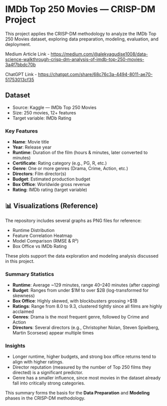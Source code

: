 
# IMDb Top 250 Movies — CRISP-DM Project

This project applies the CRISP-DM methodology to analyze the IMDb Top 250 Movies dataset, exploring data preparation, modeling, evaluation, and deployment.

Medium Article Link - https://medium.com/@alekyagudise1008/data-science-walkthrough-crisp-dm-analysis-of-imdb-top-250-movies-3a4f7bbdc70b

ChatGPT Link - https://chatgpt.com/share/68c76c3a-4494-8011-ae70-51753013cf35

## Dataset
- Source: Kaggle — IMDb Top 250 Movies
- Size: 250 movies, 12+ features
- Target variable: IMDb Rating

###  Key Features
- **Name**: Movie title  
- **Year**: Release year  
- **Runtime**: Duration of the film (hours & minutes, later converted to minutes)  
- **Certificate**: Rating category (e.g., PG, R, etc.)  
- **Genre**: One or more genres (Drama, Crime, Action, etc.)  
- **Directors**: Film director(s)  
- **Budget**: Estimated production budget  
- **Box Office**: Worldwide gross revenue  
- **Rating**: IMDb rating (target variable)

## 📊 Visualizations (Reference)

The repository includes several graphs as PNG files for reference:

- Runtime Distribution
- Feature Correlation Heatmap
- Model Comparison (RMSE & R²)
- Box Office vs IMDb Rating

These plots support the data exploration and modeling analysis discussed in this project.


###  Summary Statistics
- **Runtime**: Average ~129 minutes, range 40–240 minutes (after capping)  
- **Budget**: Ranges from under $1M to over $2B (log-transformed for skewness)  
- **Box Office**: Highly skewed, with blockbusters grossing >$1B  
- **Ratings**: Range from 8.0 to 9.3, clustered tightly since all films are highly acclaimed  
- **Genres**: Drama is the most frequent genre, followed by Crime and Action  
- **Directors**: Several directors (e.g., Christopher Nolan, Steven Spielberg, Martin Scorsese) appear multiple times  

###  Insights
- Longer runtime, higher budgets, and strong box office returns tend to align with higher ratings.  
- Director reputation (measured by the number of Top 250 films they directed) is a significant predictor.  
- Genre has a smaller influence, since most movies in the dataset already fall into critically strong categories.  

This summary forms the basis for the **Data Preparation** and **Modeling** phases in the CRISP-DM methodology.

